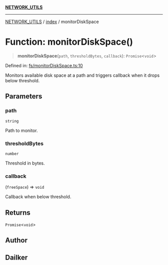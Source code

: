 [**NETWORK_UTILS**](../../README.md)

***

[NETWORK_UTILS](../../README.md) / [index](../README.md) / monitorDiskSpace

# Function: monitorDiskSpace()

> **monitorDiskSpace**(`path`, `thresholdBytes`, `callback`): `Promise`\<`void`\>

Defined in: [fs/monitorDiskSpace.ts:10](https://github.com/dailker/everyutil/blob/26e2bb73429918cf0d08899e9efd90b82a42c92e/src/fs/monitorDiskSpace.ts#L10)

Monitors available disk space at a path and triggers callback when it drops below threshold.

## Parameters

### path

`string`

Path to monitor.

### thresholdBytes

`number`

Threshold in bytes.

### callback

(`freeSpace`) => `void`

Callback when below threshold.

## Returns

`Promise`\<`void`\>

## Author

## Dailker
